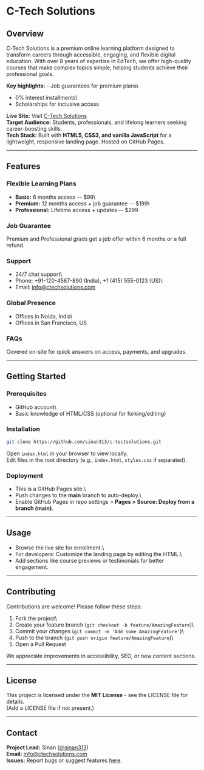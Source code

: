 # C-Tech Solutions

## Overview

C-Tech Solutions is a premium online learning platform designed to
transform careers through accessible, engaging, and flexible digital
education. With over 8 years of expertise in EdTech, we offer
high-quality courses that make complex topics simple, helping students
achieve their professional goals.

**Key highlights:** - Job guarantees for premium plans\
- 0% interest installments\
- Scholarships for inclusive access

**Live Site:** Visit [C-Tech Solutions](#)\
**Target Audience:** Students, professionals, and lifelong learners
seeking career-boosting skills.\
**Tech Stack:** Built with **HTML5, CSS3, and vanilla JavaScript** for a
lightweight, responsive landing page. Hosted on GitHub Pages.

------------------------------------------------------------------------

## Features

### Flexible Learning Plans

-   **Basic:** 6 months access -- \$99\
-   **Premium:** 12 months access + job guarantee -- \$199\
-   **Professional:** Lifetime access + updates -- \$299

### Job Guarantee

Premium and Professional grads get a job offer within 6 months or a full
refund.

### Support

-   24/7 chat support\
-   Phone: +91-120-4567-890 (India), +1 (415) 555-0123 (US)\
-   Email: info@ctechsolutions.com

### Global Presence

-   Offices in Noida, India\
-   Offices in San Francisco, US

### FAQs

Covered on-site for quick answers on access, payments, and upgrades.

------------------------------------------------------------------------

## Getting Started

### Prerequisites

-   GitHub account\
-   Basic knowledge of HTML/CSS (optional for forking/editing)

### Installation

``` bash
git clone https://github.com/sinan313/c-tectsolutions.git
```

Open `index.html` in your browser to view locally.\
Edit files in the root directory (e.g., `index.html`, `styles.css` if
separated).

### Deployment

-   This is a GitHub Pages site.\
-   Push changes to the **main** branch to auto-deploy.\
-   Enable GitHub Pages in repo settings \> **Pages \> Source: Deploy
    from a branch (main)**.

------------------------------------------------------------------------

## Usage

-   Browse the live site for enrollment.\
-   For developers: Customize the landing page by editing the HTML.\
-   Add sections like course previews or testimonials for better
    engagement.

------------------------------------------------------------------------

## Contributing

Contributions are welcome! Please follow these steps:

1.  Fork the project\
2.  Create your feature branch
    (`git checkout -b feature/AmazingFeature`)\
3.  Commit your changes (`git commit -m 'Add some AmazingFeature'`)\
4.  Push to the branch (`git push origin feature/AmazingFeature`)\
5.  Open a Pull Request

We appreciate improvements in accessibility, SEO, or new content
sections.

------------------------------------------------------------------------

## License

This project is licensed under the **MIT License** - see the LICENSE
file for details.\
(Add a LICENSE file if not present.)

------------------------------------------------------------------------

## Contact

**Project Lead:** Sinan ([@sinan313](https://github.com/sinan313))\
**Email:** info@ctechsolutions.com\
**Issues:** Report bugs or suggest features [here](#).
